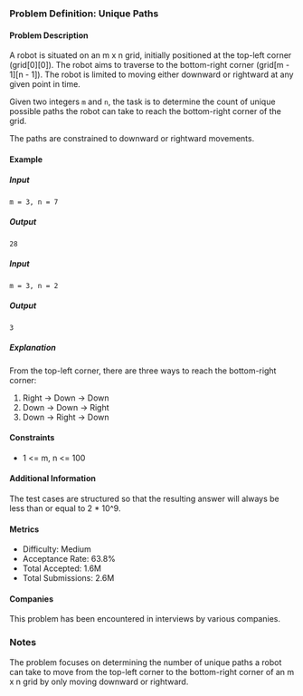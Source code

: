 ### Problem Definition: Unique Paths

#### Problem Description
A robot is situated on an m x n grid, initially positioned at the top-left corner (grid[0][0]). The robot aims to traverse to the bottom-right corner (grid[m - 1][n - 1]). The robot is limited to moving either downward or rightward at any given point in time.

Given two integers `m` and `n`, the task is to determine the count of unique possible paths the robot can take to reach the bottom-right corner of the grid.

The paths are constrained to downward or rightward movements.

#### Example

##### Input
```plaintext
m = 3, n = 7
```
##### Output
```plaintext
28
```
##### Input
```plaintext
m = 3, n = 2
```
##### Output
```plaintext
3
```
##### Explanation
From the top-left corner, there are three ways to reach the bottom-right corner:
1. Right -> Down -> Down
2. Down -> Down -> Right
3. Down -> Right -> Down

#### Constraints
- 1 <= m, n <= 100

#### Additional Information
The test cases are structured so that the resulting answer will always be less than or equal to 2 * 10^9.

#### Metrics
- Difficulty: Medium
- Acceptance Rate: 63.8%
- Total Accepted: 1.6M
- Total Submissions: 2.6M

#### Companies
This problem has been encountered in interviews by various companies.

### Notes
The problem focuses on determining the number of unique paths a robot can take to move from the top-left corner to the bottom-right corner of an m x n grid by only moving downward or rightward.